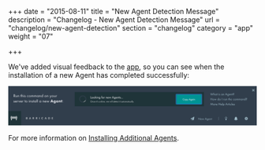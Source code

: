 +++
date = "2015-08-11"
title = "New Agent Detection Message"
description = "Changelog - New Agent Detection Message"
url = "changelog/new-agent-detection"
section = "changelog"
category = "app"
weight = "07"

+++

We've added visual feedback to the [app](https://app.barricade.io), so you can see when the installation of a new Agent has completed successfully:

![../../src/img/changelog/07-drawer-detection.gif](../../src/img/changelog/07-drawer-detection.gif)

For more information on [Installing Additional Agents](../../using-barricade/#installing-more-agents).